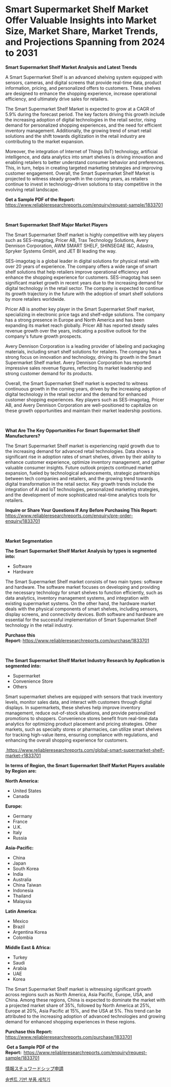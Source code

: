 <p><h1>Smart Supermarket Shelf Market Offer Valuable Insights into Market Size, Market Share, Market Trends, and Projections Spanning from 2024 to 2031</h1></p><p><strong>Smart Supermarket Shelf Market Analysis and Latest Trends</strong></p>
<p><p>A Smart Supermarket Shelf is an advanced shelving system equipped with sensors, cameras, and digital screens that provide real-time data, product information, pricing, and personalized offers to customers. These shelves are designed to enhance the shopping experience, increase operational efficiency, and ultimately drive sales for retailers.</p><p>The Smart Supermarket Shelf Market is expected to grow at a CAGR of 5.9% during the forecast period. The key factors driving this growth include the increasing adoption of digital technologies in the retail sector, rising demand for personalized shopping experiences, and the need for efficient inventory management. Additionally, the growing trend of smart retail solutions and the shift towards digitization in the retail industry are contributing to the market expansion.</p><p>Moreover, the integration of Internet of Things (IoT) technology, artificial intelligence, and data analytics into smart shelves is driving innovation and enabling retailers to better understand consumer behavior and preferences. This, in turn, helps in creating targeted marketing strategies and improving customer engagement. Overall, the Smart Supermarket Shelf Market is projected to witness steady growth in the coming years, as retailers continue to invest in technology-driven solutions to stay competitive in the evolving retail landscape.</p></p>
<p><strong>Get a Sample PDF of the Report:&nbsp;</strong> <a href="https://www.reliableresearchreports.com/enquiry/request-sample/1833701">https://www.reliableresearchreports.com/enquiry/request-sample/1833701</a></p>
<p>&nbsp;</p>
<p><strong>Smart Supermarket Shelf Major Market Players</strong></p>
<p><p>The Smart Supermarket Shelf market is highly competitive with key players such as SES-imagotag, Pricer AB, Trax Technology Solutions, Avery Dennison Corporation, AWM SMART SHELF, SHINSEGAE I&C, Adastra, Spryker Systems GmbH, and JET BI leading the way.</p><p>SES-imagotag is a global leader in digital solutions for physical retail with over 20 years of experience. The company offers a wide range of smart shelf solutions that help retailers improve operational efficiency and enhance the shopping experience for customers. SES-imagotag has seen significant market growth in recent years due to the increasing demand for digital technology in the retail sector. The company is expected to continue its growth trajectory in the future with the adoption of smart shelf solutions by more retailers worldwide.</p><p>Pricer AB is another key player in the Smart Supermarket Shelf market, specializing in electronic price tags and shelf-edge solutions. The company has a strong presence in Europe and North America and has been expanding its market reach globally. Pricer AB has reported steady sales revenue growth over the years, indicating a positive outlook for the company's future growth prospects.</p><p>Avery Dennison Corporation is a leading provider of labeling and packaging materials, including smart shelf solutions for retailers. The company has a strong focus on innovation and technology, driving its growth in the Smart Supermarket Shelf market. Avery Dennison Corporation has reported impressive sales revenue figures, reflecting its market leadership and strong customer demand for its products.</p><p>Overall, the Smart Supermarket Shelf market is expected to witness continuous growth in the coming years, driven by the increasing adoption of digital technology in the retail sector and the demand for enhanced customer shopping experiences. Key players such as SES-imagotag, Pricer AB, and Avery Dennison Corporation are well-positioned to capitalize on these growth opportunities and maintain their market leadership positions.</p></p>
<p>&nbsp;</p>
<p><strong>What Are The Key Opportunities For Smart Supermarket Shelf Manufacturers?</strong></p>
<p><p>The Smart Supermarket Shelf market is experiencing rapid growth due to the increasing demand for advanced retail technologies. Data shows a significant rise in adoption rates of smart shelves, driven by their ability to enhance customer experience, optimize inventory management, and gather valuable consumer insights. Future outlook projects continued market expansion, fueled by technological advancements, strategic partnerships between tech companies and retailers, and the growing trend towards digital transformation in the retail sector. Key growth trends include the integration of AI and IoT technologies, personalized marketing strategies, and the development of more sophisticated real-time analytics tools for retailers.</p></p>
<p><strong>Inquire or Share Your Questions If Any Before Purchasing This Report:</strong> <a href="https://www.reliableresearchreports.com/enquiry/pre-order-enquiry/1833701">https://www.reliableresearchreports.com/enquiry/pre-order-enquiry/1833701</a></p>
<p>&nbsp;</p>
<p><strong>Market Segmentation</strong></p>
<p><strong>The Smart Supermarket Shelf Market Analysis by types is segmented into:</strong></p>
<p><ul><li>Software</li><li>Hardware</li></ul></p>
<p><p>The Smart Supermarket Shelf market consists of two main types: software and hardware. The software market focuses on developing and providing the necessary technology for smart shelves to function efficiently, such as data analytics, inventory management systems, and integration with existing supermarket systems. On the other hand, the hardware market deals with the physical components of smart shelves, including sensors, display screens, and connectivity devices. Both software and hardware are essential for the successful implementation of Smart Supermarket Shelf technology in the retail industry.</p></p>
<p><strong>Purchase this Report:&nbsp;</strong><a href="https://www.reliableresearchreports.com/purchase/1833701">https://www.reliableresearchreports.com/purchase/1833701</a></p>
<p>&nbsp;</p>
<p><strong>The Smart Supermarket Shelf Market Industry Research by Application is segmented into:</strong></p>
<p><ul><li>Supermarket</li><li>Convenience Store</li><li>Others</li></ul></p>
<p><p>Smart supermarket shelves are equipped with sensors that track inventory levels, monitor sales data, and interact with customers through digital displays. In supermarkets, these shelves help improve inventory management, reduce out-of-stock situations, and provide personalized promotions to shoppers. Convenience stores benefit from real-time data analytics for optimizing product placement and pricing strategies. Other markets, such as specialty stores or pharmacies, can utilize smart shelves for tracking high-value items, ensuring compliance with regulations, and enhancing the overall shopping experience for customers.</p></p>
<p><a href="https://www.reliableresearchreports.com/global-smart-supermarket-shelf-market-r1833701">&nbsp;https://www.reliableresearchreports.com/global-smart-supermarket-shelf-market-r1833701</a></p>
<p><strong>In terms of Region, the Smart Supermarket Shelf Market Players available by Region are:</strong></p>
<p>
    <p> <strong> North America: </strong>
        <ul>
            <li>United States</li>
            <li>Canada</li>
        </ul>
        </p> 
    <p> <strong> Europe: </strong>
        <ul>
            <li>Germany</li>
            <li>France</li>
            <li>U.K.</li>
            <li>Italy</li>
            <li>Russia</li>
        </ul>
        </p> 
    <p> <strong> Asia-Pacific: </strong>
        <ul>
            <li>China</li>
            <li>Japan</li>
            <li>South Korea</li>
            <li>India</li>
            <li>Australia</li>
            <li>China Taiwan</li>
            <li>Indonesia</li>
            <li>Thailand</li>
            <li>Malaysia</li>
        </ul>
        </p> 
    <p> <strong> Latin America: </strong>
        <ul>
            <li>Mexico</li>
            <li>Brazil</li>
            <li>Argentina Korea</li>
            <li>Colombia</li>
        </ul>
        </p> 
    <p> <strong> Middle East & Africa: </strong>
        <ul>
            <li>Turkey</li>
            <li>Saudi</li>
            <li>Arabia</li>
            <li>UAE</li>
            <li>Korea</li>
        </ul>
    </p>
    </p>
<p><p>The Smart Supermarket Shelf market is witnessing significant growth across regions such as North America, Asia Pacific, Europe, USA, and China. Among these regions, China is expected to dominate the market with a projected market share of 35%, followed by North America at 25%, Europe at 20%, Asia Pacific at 15%, and the USA at 5%. This trend can be attributed to the increasing adoption of advanced technologies and growing demand for enhanced shopping experiences in these regions.</p></p>
<p><strong>Purchase this Report: </strong><a href="https://www.reliableresearchreports.com/purchase/1833701">https://www.reliableresearchreports.com/purchase/1833701</a></p>
<p>&nbsp;<strong>Get a Sample PDF of the Report:&nbsp;&nbsp;</strong><a href="https://www.reliableresearchreports.com/enquiry/request-sample/1833701">https://www.reliableresearchreports.com/enquiry/request-sample/1833701</a></p>
<p><strong></strong></p>
<p><p><a href="https://medium.com/@lorrainethompson10/%E6%83%85%E5%A0%B1%E3%82%B9%E3%83%81%E3%83%A5%E3%83%AF%E3%83%BC%E3%83%89%E3%82%B7%E3%83%83%E3%83%97%E3%82%A2%E3%83%97%E3%83%AA%E3%82%B1%E3%83%BC%E3%82%B7%E3%83%A7%E3%83%B3%E3%81%AE%E5%B8%82%E5%A0%B4%E5%8B%95%E5%90%91%E3%81%A8%E5%B8%82%E5%A0%B4%E5%88%86%E6%9E%90%E3%81%AF-2024%E5%B9%B4%E3%81%8B%E3%82%892031%E5%B9%B4%E3%81%BE%E3%81%A7%E3%81%AE%E4%BA%88%E6%B8%AC%E3%81%A7%E3%81%99-8e4fc3f86ab8">情報スチュワードシップ申請</a></p><p><a href="https://medium.com/@gustavorn8776/%EC%9A%A9%EB%A7%A4-%EA%B8%B0%EB%B0%98-%EB%B6%80%ED%92%88-%EC%84%B8%EC%B2%99%EA%B8%B0-%EC%8B%9C%EC%9E%A5-%EB%8F%99%ED%96%A5-%EB%B0%8F-%EC%8B%9C%EC%9E%A5-%EB%B6%84%EC%84%9D%EC%9D%80-2024-2031%EB%85%84-%EA%B8%B0%EA%B0%84%EC%9D%84-%EB%8C%80%EC%83%81%EC%9C%BC%EB%A1%9C-%EC%98%88%EC%83%81%EB%90%A9%EB%8B%88%EB%8B%A4-c9240c0b907c">솔벤트 기반 부품 세척기</a></p></p>